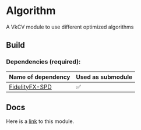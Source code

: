 # Algorithm

A VkCV module to use different optimized algorithms

## Build

### Dependencies (required):

| Name of dependency                                                   | Used as submodule |
|----------------------------------------------------------------------|---|
| [FidelityFX-SPD](https://github.com/GPUOpen-Effects/FidelityFX-SPD/) | ✅ |

## Docs

Here is a [link](https://vkcv.de/develop/group__vkcv__algorithm.html) to this module.
